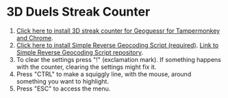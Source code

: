 # 3D Duels Streak Counter

1. [Click here to install 3D streak counter for Geoguessr for Tampermonkey and Chrome](https://github.com/echandler/3D-Duels-Streak-Counter/raw/main/3dDuelsCounter.user.js).
2. [Click here to install Simple Reverse Geocoding Script (required)](https://github.com/echandler/Simple-Reverse-Geocoding-Script/raw/main/reverseGeocodingScript.user.js). [Link to Simple Reverse Geocoding Script repository](https://github.com/echandler/Simple-Reverse-Geocoding-Script).
3. To clear the settings press "!" (exclamation mark). If something happens with the counter, clearing the settings might fix it.
4. Press "CTRL" to make a squiggly line, with the mouse, around something you want to highlight.
5. Press "ESC" to access the menu.

